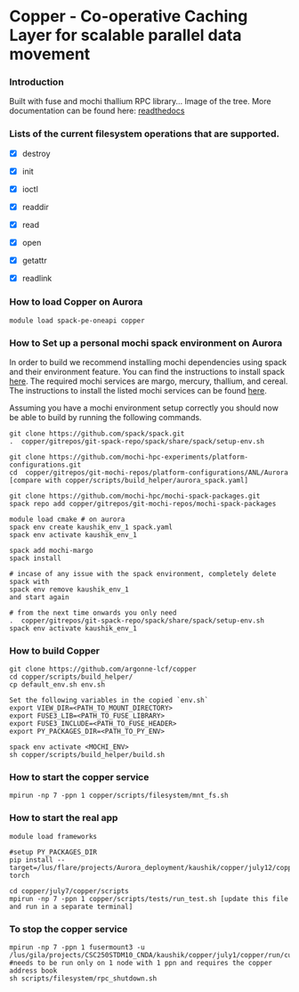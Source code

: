 # Copper - Co-operative Caching Layer for scalable parallel data movement 

### Introduction 

Built with fuse and mochi thallium RPC library... 
Image of the tree. 
More documentation can be found here: [readthedocs](https://alcf-copper-docs.readthedocs.io/en/latest/)

### Lists of the current filesystem operations that are supported.

- [x] destroy
- [x] init
- [x] ioctl
- [x] readdir
- [x] read
- [x] open
- [x] getattr
- [x] readlink


### How to load Copper on Aurora

```
module load spack-pe-oneapi copper
```


### How to Set up a personal mochi spack environment on Aurora

In order to build we recommend installing mochi dependencies using spack and their environment feature. You can find the instructions to install spack [here](https://spack-tutorial.readthedocs.io/en/latest/tutorial_basics.html). The required mochi services are margo, mercury, thallium, and cereal. The instructions to install the listed mochi services can be found [here](https://mochi.readthedocs.io/en/latest/installing.html).

Assuming you have a mochi environment setup correctly you should now be able to build by running the following commands.

```
git clone https://github.com/spack/spack.git
.  copper/gitrepos/git-spack-repo/spack/share/spack/setup-env.sh 

git clone https://github.com/mochi-hpc-experiments/platform-configurations.git
cd  copper/gitrepos/git-mochi-repos/platform-configurations/ANL/Aurora 
[compare with copper/scripts/build_helper/aurora_spack.yaml]

git clone https://github.com/mochi-hpc/mochi-spack-packages.git
spack repo add copper/gitrepos/git-mochi-repos/mochi-spack-packages

module load cmake # on aurora
spack env create kaushik_env_1 spack.yaml 
spack env activate kaushik_env_1 

spack add mochi-margo
spack install

# incase of any issue with the spack environment, completely delete spack with 
spack env remove kaushik_env_1 
and start again

# from the next time onwards you only need 
.  copper/gitrepos/git-spack-repo/spack/share/spack/setup-env.sh 
spack env activate kaushik_env_1 
```

### How to build Copper
 
```
git clone https://github.com/argonne-lcf/copper  
cd copper/scripts/build_helper/
cp default_env.sh env.sh

Set the following variables in the copied `env.sh`
export VIEW_DIR=<PATH_TO_MOUNT_DIRECTORY>
export FUSE3_LIB=<PATH_TO_FUSE_LIBRARY>
export FUSE3_INCLUDE=<PATH_TO_FUSE_HEADER>
export PY_PACKAGES_DIR=<PATH_TO_PY_ENV>

spack env activate <MOCHI_ENV>
sh copper/scripts/build_helper/build.sh
```

### How to start the copper service

```
mpirun -np 7 -ppn 1 copper/scripts/filesystem/mnt_fs.sh
```

### How to start the real app

```
module load frameworks 

#setup PY_PACKAGES_DIR
pip install --target=/lus/flare/projects/Aurora_deployment/kaushik/copper/july12/copper/run/copper_conda_env torch 

cd copper/july7/copper/scripts
mpirun -np 7 -ppn 1 copper/scripts/tests/run_test.sh [update this file and run in a separate terminal]
```

### To stop the copper service

```
mpirun -np 7 -ppn 1 fusermount3 -u /lus/gila/projects/CSC250STDM10_CNDA/kaushik/copper/july1/copper/run/cu_fuse_view
#needs to be run only on 1 node with 1 ppn and requires the copper address book
sh scripts/filesystem/rpc_shutdown.sh
```
